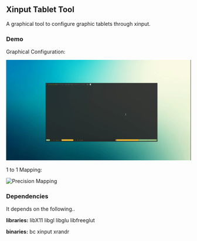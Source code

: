 ## Xinput Tablet Tool

A graphical tool to configure graphic tablets through xinput.

### Demo

Graphical Configuration:

![Graphical Interface](/data/interface.gif)

1 to 1 Mapping:

![Precision Mapping](/data/precision.gif)

### Dependencies

It depends on the following..

**libraries:** libX11 libgl libglu libfreeglut

**binaries:** bc xinput xrandr
